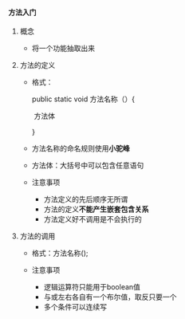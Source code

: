 #### 方法入门

1. 概念

   - 将一个功能抽取出来

2. 方法的定义

     - 格式：

       public static void 方法名称（）{

       ​		方法体

       }

     - 方法名称的命名规则使用**小驼峰**
       
     - 方法体：大括号中可以包含任意语句

     - 注意事项

       - 方法定义的先后顺序无所谓
       - 方法的定义**不能产生嵌套包含关系**
       - 方法定义好不调用是不会执行的

 3. 方法的调用

     - 格式：方法名称();
     - 注意事项

       - 逻辑运算符只能用于boolean值
       - 与或左右各自有一个布尔值，取反只要一个
       - 多个条件可以连续写


